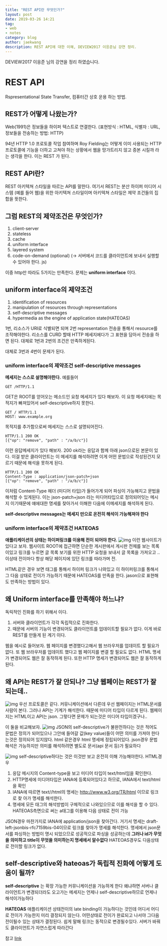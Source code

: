 ```yaml
---
title: "REST API란 무엇인가?"
layout: post
date: 2019-03-26 14:21
tag:
- web
- notes
category: blog
author: jaekwang
description: REST API에 대한 이해, DEVIEW2017 이응준님 강연 정리.
---
```


DEVIEW2017 이응준 님의 강연을 정리 하였습니다.

# REST API
Rspresentational State Transfer, 컴퓨터간 상호 운용 하는 방법.

## REST가 어떻게 나왔는가?

Web(1991)은 정보들을 하이퍼 텍스트로 연결한다.
(표현방식 : HTML, 식별자 : URL, 정보들을 전송하는 방법: HTTP)

94년 HTTP 1.0 프로토콜 작업 참여하며 Roy Fielding는 어떻게 이미 사용되는 HTTP 프로토콜에
기능을 더하고 고쳐야 하는 상황에서 웹을 망가트리지 않고 증본 시킬까 라는 생각을 한다.
이는 REST 가 된다.

## REST API란?
REST 아키텍쳐 스타일을 따르는 API를 말한다.
여기서 REST는 분산 하이퍼 미디어 시스템 (예를 들어 웹)을 위한 아키텍쳐 스타일이며
아키텍쳐 스타일은 제약 조건들의 집합을 뜻한다.

## 그럼 REST의 제약조건은 무엇인가?
1. client-server
2. stateless
3. cache
4. uniform interface
5. layered system
6. code-on-demand (optional)
 (-> 서버에서 코드를 클라이언트에 보내서 실행할 수 있어야 한다. js)

이중 http만 따라도 5가지는 만족한다.
문제는 **uniform interface** 이다.

## uniform interface의 제약조건
1. identification of resources
2. manipulation of resources through representations
3. self-descriptive messages
4. hypermedia as the engine of application state(HATEOAS)

1번, 리소스가 URI로 식별되면 되며 2번 representation 전송을 통해서 resource를 조작해야한다. 리소스를 CURD 할때 HTTP 메세지에다가 그 표현을 담아서 전송을 하면 된다.
대체로 1번과 2번의 조건은 만족하게된다.

대체로 3번과 4번이 문제가 된다.

### uniform interface의 제약조건 self-descriptive messages
**메세지는 스스로 설명해야한다.**
예를들어
~~~
GET /HTTP/1.1
~~~
GET은 ROOT를 얻어오는 메소드인 요청 메세지가 있다 해보자. 이 요청 메세지에는 목적지가 빠져있어서 self-descriptive하지 못한다.
~~~
GET / HTTP/1.1
HOST: www.example.org
~~~
목적지를 추가함으로써 메세지는 스스로 설명되어진다.

~~~
HTTP/1.1 200 OK
[{"op": "remove", "path" : "/a/b/c"}]
~~~
이런 응답메세지가 있다 해보자. 200 ok라는 응답과 함께 아래 json으로된 본문이 있다.
이걸 받은 클라이언트는 이 메세지를 해석하려면 이게 어떤 문법으로 작성된건지 모르기
때문에 해석을 못하게 된다.
~~~
HTTP/1.1 200 OK
Content-Type : application/json-patch+json
[{"op": "remove", "path" : "/a/b/c"}]
~~~
이처럼 Content-Type 헤더 (미디어 타입)가 들어가게 되어
파싱이 가능해지고 문법을 해석할 수 있게된다.
이는 json-patch+json 라는 미디어타입으로 정의되어잇는 메시지 이기때문에 얘에대한
명세를 찾아가서 이해한 다음에 이메세지를 해석하게 된다.

**self-descriptive messages는 메세지 만으로 온전히 해석이 가능해져야 한다**

### uniform interface의 제약조건 HATEOAS
**애플리케이션의 상태는 하이퍼링크를 이용해 전이 되어야 한다.**
![img](../assets/images/WhatIsTheRestApi/1.PNG)
이런 웹사이트가 있다고 보자. 웹사이트 ROOT에 접근하면 단순한 게시판에서
게시판 전체를 보는 목록이있고 링크를 누르면 글 목록 보기를 위한
HTTP 요청을 보내서 글 목록을 가져오고 ..
이상태 전이마다 항상 해당 페이지에 있던 링크를 따라가며 전.

HTML같은 경우 보면 <a></a> 태그를 통해서 하이퍼 링크가 나와있고 이 하이퍼링크를
통해서 그 다음 상태로 전이가 가능하기 때문에 HATEOAS를 만족을 한다.
jason으로 표현해도 만족하는 방법이 있다.

## 왜 Uniform interface를 만족해야 하느냐?
독릭적인 진화를 하기 위해서 이다.
1. 서버와 클라이언트가 각각 독립적으로 진화한다.
2. 때문에 서버의 기능이 변경되어도 클라이언트를 업데이트할 필요가 없다.
이게 바로 REST를 만들게 된 계기 이다.

웹을 예시로 들어보자.
웹 페이지를 변경했다고해서 웹 브라우저를 업데이트 할 필요가 없다.
또 웹 브라우저를 업데이트 했다고 웹 페이지를 변결 할 필요도 없다.
HTML 명세가 변경되어도 웹은 잘 동작하게 된다. 또한 HTTP 명세가 변경되어도
웹은 잘 동작하게 된다.

## 왜 API는 REST가 잘 안되나? 그냥 웹페이는 REST가 잘되는데..
![img](../assets/images/WhatIsTheRestApi/2.PNG)
우선 프로토콜은 같다.
커뮤니케이션에서 다른데 우선 웹페이지는 HTML문서를 사람이 본다.
그러나 API는 기계가 해석한다. 때문에 미디어 타입이 다르게 된다.
웹페이지는 HTML이고 API는 json.
그렇다면 문제가 되는것은 미디어 타입이겠구나..

이 둘을 비교해보자.
![img](../assets/images/WhatIsTheRestApi/3.PNG)
JSON의 self-descriptive가 불완전하다는 것은 적어도 문법은 정의가 되어있으나
그안에 들어갈 값(key value)들이 어떤 의미를 가져야 한다는것은 정의되어 있지않다.
html 같은경우 html 명세에 정립되어있다.
json경우 문법 해석은 가능하지만 의미를 해석하려면 별도로 문서(api 문서 등)가 필요하다

![img](../assets/images/WhatIsTheRestApi/4.PNG)
self-descriptive하다는 것은 이것만 보고 온전히 이해 가능해야한다.
HTML경우
1. 응답 메시지의 Content-type을 보고 미디어 타입이 text/html임을 확인한다.
2. HTTP명세에 미디어타입은 IANA에 등록되어있다고 하므로, IANA에서 text/html을 확인
3. IANA에 따르면 text//html의 명세는 http://www.w3.org/TR/html 이므로 링크로 찾
아가 명세를 해석한다.
4. 명세에 모든 태그의 해석방법이 구체적으로 나와있으므로 이를 해석을 할 수 있다.
HATEOAS측면으로 써는 a태그를 이용해 다음 상태로 전이 가능

JSON경우
마찬가지로 IANA에 application/json을 찾아간다. 거기서 명세는
draft-left-jsonbis-rfc7159bis-04이므로 링크를 찾아가 명세를 해석한다.
명세에서 json문서를 파싱하는 방법이 명시 되었으므로 성공적으로 파싱을 성공하는데
**그러나 id가 무엇을 의미하고 title이 무엇을 의미하는지 명세에서 알수없다**
HATEOAS경우도 다음상태로 전이할 링크가 없다.

## self-descriptive와 hateoas가 독립적 진화에 어떻게 도움이 될까?
**self-descriptive** 는 확장 가능한 커뮤니케이션을 가능하게 한다 왜냐하면
서버나 클라이언트가 변경되더라도 오고가는 메세지는 언제나 self-descriptive하므로 언제나 해석이가능하다

**HATEOAS** 애플리케이션 상태전이의 late binding이 가능하다는 것인데
어디서 어디로 전이가 가능한지 미리 결정되지 않는다. 어떤상태로 전이가 완료되고 나서야 그다음
전이될수 있는 상태가 결정된다. 쉽게 말해 링크는 동적으로 변경될수있다.  서버가 바꿔도
클라이언트가 자연스럽게 따라간다

참고 [link](https://tv.naver.com/v/2292653)
